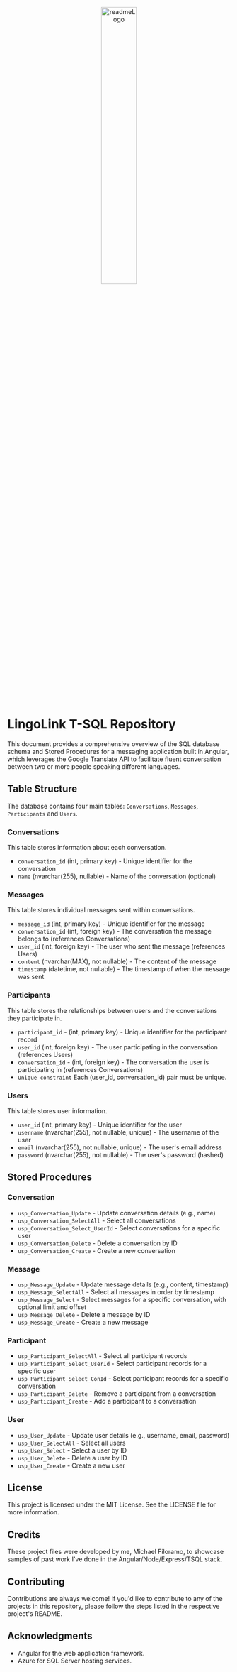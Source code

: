 <p align="center">
  <img src="https://user-images.githubusercontent.com/72812809/235482535-571dd542-8214-4dcc-ad81-d5001eac5d22.png" alt="readmeLogo" width="40%" height="40%" />
</p>

# LingoLink T-SQL Repository
This document provides a comprehensive overview of the SQL database schema and Stored Procedures for a messaging application built in Angular, which leverages the Google Translate API to facilitate fluent conversation between two or more people speaking different languages.

## Table Structure
The database contains four main tables: `Conversations`, `Messages`, `Participants` and `Users`.

### Conversations
This table stores information about each conversation.

- `conversation_id` (int, primary key) - Unique identifier for the conversation
- `name` (nvarchar(255), nullable) - Name of the conversation (optional)

### Messages
This table stores individual messages sent within conversations.

- `message_id` (int, primary key) - Unique identifier for the message
- `conversation_id` (int, foreign key) - The conversation the message belongs to (references Conversations)
- `user_id` (int, foreign key) - The user who sent the message (references Users)
- `content` (nvarchar(MAX), not nullable) - The content of the message
- `timestamp` (datetime, not nullable) - The timestamp of when the message was sent

### Participants
This table stores the relationships between users and the conversations they participate in.

- `participant_id` - (int, primary key) - Unique identifier for the participant record
- `user_id` (int, foreign key) - The user participating in the conversation (references Users)
- `conversation_id` - (int, foreign key) - The conversation the user is participating in (references Conversations)
- `Unique constraint` Each (user_id, conversation_id) pair must be unique.

### Users
This table stores user information.

- `user_id` (int, primary key) - Unique identifier for the user
- `username` (nvarchar(255), not nullable, unique) - The username of the user
- `email` (nvarchar(255), not nullable, unique) - The user's email address
- `password` (nvarchar(255), not nullable) - The user's password (hashed)

## Stored Procedures
### Conversation
- `usp_Conversation_Update` - Update conversation details (e.g., name)
- `usp_Conversation_SelectAll` - Select all conversations
- `usp_Conversation_Select_UserId` - Select conversations for a specific user
- `usp_Conversation_Delete` - Delete a conversation by ID
- `usp_Conversation_Create` - Create a new conversation

### Message
- `usp_Message_Update` - Update message details (e.g., content, timestamp)
- `usp_Message_SelectAll` - Select all messages in order by timestamp
- `usp_Message_Select` - Select messages for a specific conversation, with optional limit and offset
- `usp_Message_Delete` - Delete a message by ID
- `usp_Message_Create` - Create a new message

### Participant
- `usp_Participant_SelectAll` - Select all participant records
- `usp_Participant_Select_UserId` - Select participant records for a specific user
- `usp_Participant_Select_ConId` - Select participant records for a specific conversation
- `usp_Participant_Delete` - Remove a participant from a conversation
- `usp_Participant_Create` - Add a participant to a conversation

### User
- `usp_User_Update` - Update user details (e.g., username, email, password)
- `usp_User_SelectAll` - Select all users
- `usp_User_Select` - Select a user by ID
- `usp_User_Delete` - Delete a user by ID
- `usp_User_Create` - Create a new user

## License
This project is licensed under the MIT License. See the LICENSE file for more information.

## Credits
These project files were developed by me, Michael Filoramo, to showcase samples of past work I've done in the Angular/Node/Express/TSQL stack.

## Contributing
Contributions are always welcome! If you'd like to contribute to any of the projects in this repository, please follow the steps listed in the respective project's README.

## Acknowledgments
- Angular for the web application framework.
- Azure for SQL Server hosting services.
